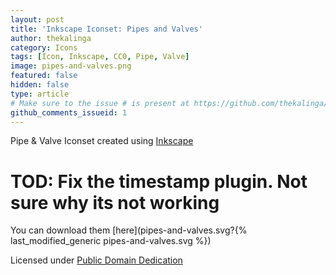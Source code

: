 ```yaml
---
layout: post
title: 'Inkscape Iconset: Pipes and Valves'
author: thekalinga
category: Icons
tags: [Icon, Inkscape, CC0, Pipe, Valve]
image: pipes-and-valves.png
featured: false
hidden: false
type: article
# Make sure to the issue # is present at https://github.com/thekalinga/thekalinga.in-comments/issues
github_comments_issueid: 1
---
```


Pipe & Valve Iconset created using [Inkscape](https://inkscape.org/en/)

# TOD: Fix the timestamp plugin. Not sure why its not working
You can download them [here](pipes-and-valves.svg?{% last_modified_generic pipes-and-valves.svg %})

Licensed under [Public Domain Dedication](https://creativecommons.org/publicdomain/zero/1.0/)
